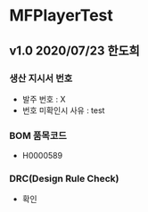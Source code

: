 # MFPlayerTest

## v1.0 2020/07/23 한도희

### 생산 지시서 번호
* 발주 번호 : X
* 번호 미확인시 사유 : test

###  BOM 품목코드
* H0000589

### DRC(Design Rule Check)
* 확인
